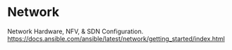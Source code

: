 # Network
Network Hardware, NFV, &amp; SDN Configuration. https://docs.ansible.com/ansible/latest/network/getting_started/index.html
